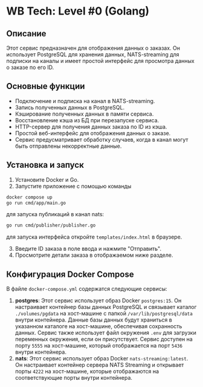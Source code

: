 # WB Tech: Level #0 (Golang)

## Описание
Этот сервис предназначен для отображения данных о заказах. Он использует PostgreSQL для хранения данных, NATS-streaming для подписки на каналы и имеет простой интерфейс для просмотра данных о заказе по его ID.

## Основные функции
- Подключение и подписка на канал в NATS-streaming.
- Запись полученных данных в PostgreSQL.
- Кэширование полученных данных в памяти сервиса.
- Восстановление кэша из БД при перезапуске сервиса.
- HTTP-сервер для получения данных заказа по ID из кэша.
- Простой веб-интерфейс для отображения данных о заказе.
- Сервис предусматривает обработку случаев, когда в канал могут быть отправлены некорректные данные.

## Установка и запуск
1. Установите Docker и Go.
2. Запустите приложение с помощью команды
```bash
docker compose up
go run cmd/app/main.go
```
для запуска публикаций в канал nats:
```bash
go run cmd/publisher/publisher.go
```
для запуска интерфейса откройте `templates/index.html` в браузере.

3. Введите ID заказа в поле ввода и нажмите "Отправить". 
4. Просмотрите детали заказа в отображаемом ниже разделе.

## Конфигурация Docker Compose

В файле `docker-compose.yml` содержатся следующие сервисы:
1. **postgres**: Этот сервис использует образ Docker `postgres:15`. Он настраивает контейнер базы данных PostgreSQL и связывает каталог `./volumes/pgdata` на хост-машине с папкой `/var/lib/postgresql/data` внутри контейнера. Данные базы данных будут храниться в указанном каталоге на хост-машине, обеспечивая сохранность данных. Сервис также использует файл окружения `.env` для загрузки переменных окружения, если он присутствует. Сервис доступен на порту `5555` на хост-машине, который отображается на порт `5436` внутри контейнера.
2. **nats**: Этот сервис использует образ Docker `nats-streaming:latest`. Он настраивает контейнер сервера NATS Streaming и открывает порты `4222` на хост-машине, которые отображаются на соответствующие порты внутри контейнера.
